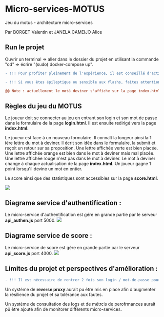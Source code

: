 # Micro-services-MOTUS

Jeu du motus - architecture micro-services

Par BORGET Valentin et JANELA CAMEIJO Alice

## Run le projet
Ouvrir un terminal => aller dans le dossier du projet en utilisant la commande "cd" => écrire "(sudo) docker-compose up".

```diff 
- !!! Pour profiter pleinement de l'expérience, il est conseillé d'activer le son sur son PC.

- !!! Si vous êtes épileptique ou sensible aux flashs, faites attention à la page score. 

@@ Note : actuellement le motà deviner s'affiche sur la page index.html pour permettre de le deviner plus facilement. Mais il est possible d'ajouter **style="display:none"** à la balsie ligne 44 du fichier de code pour réellement jouer au jeu.
```

## Règles du jeu du MOTUS
Le joueur doit se connecter au jeu en entrant son login et son mot de passe dans le formulaire de la page **login.html**. Il est ensuite redirigé vers la page **index.html**.

Le joueur est face à un nouveau formulaire. Il connaît la longeur ainsi la 1 ière lettre du mot à deviner.
Il écrit son idée dans le formulaire, la submit et reçoit un retour sur sa proposition.
Une lettre affichée verte est bien placée. Une lettre affichée orange est bien dans le mot à deviner mais mal placée. Une lettre affichée rouge n'est pas dans le mot à deviner.
Le mot à deviner change à chaque actualisation de la page **index.html**.
Un joueur gagne 1 point lorsqu'il devine un mot en entier.

Le score ainsi que des statistiques sont accessibles sur la page **score.html**. 

[![](https://mermaid.ink/img/pako:eNpVUctuwjAQ_BXLl7oS9MghqpAKAcG5vREOlr0kFok3cjYFhPmgfkd_rE5sVLDk1-zMrHb3yhVq4BkvnWwr9pUXloX1sVNoLShiaFmLjvZsOp37GpWsWY2lsQzOpqPOs6UwVsP5raKmfk3qgcye2Bqhsy8UVX4hRvRRsxgTpKx-GcHl7t97H01LIHZCp30uwOoWjY3_ZJPvntAkckC9s1EXrJN5jKkK1DGGVkJh00oHyWw1Mtbi2yhCd3lCN-Lk0JYJ20QvQ78_TpIJTXtns3sVKTif-e0993ootkRGyDqFDvxWjPdjR4Zz2HzCG3CNNDqM6TqinCpooOBZeGo4yL6mghf2FqiyJ_y8WMUzcj1MeN9qSZAbGQbc8Owg6w5uf18roeU)](https://mermaid.live/edit#pako:eNpVUctuwjAQ_BXLl7oS9MghqpAKAcG5vREOlr0kFok3cjYFhPmgfkd_rE5sVLDk1-zMrHb3yhVq4BkvnWwr9pUXloX1sVNoLShiaFmLjvZsOp37GpWsWY2lsQzOpqPOs6UwVsP5raKmfk3qgcye2Bqhsy8UVX4hRvRRsxgTpKx-GcHl7t97H01LIHZCp30uwOoWjY3_ZJPvntAkckC9s1EXrJN5jKkK1DGGVkJh00oHyWw1Mtbi2yhCd3lCN-Lk0JYJ20QvQ78_TpIJTXtns3sVKTif-e0993ootkRGyDqFDvxWjPdjR4Zz2HzCG3CNNDqM6TqinCpooOBZeGo4yL6mghf2FqiyJ_y8WMUzcj1MeN9qSZAbGQbc8Owg6w5uf18roeU)

## Diagrame service d'authentification :
Le micro-service d'authentification est gére en grande partie par le serveur **api_authen.js** port 5000.
[![](https://mermaid.ink/img/pako:eNp1UctuwjAQ_BVrLzmEOpGqXiwVLqg_wDUSWuwNcePYqR9CFPj3OpQ2lQp7mh2NZ3bXJ5BOEQgI9JHISlpr3HscGsty4aj5e3haLsuMtphiRzYTgnUxjqKqjJNoOheieKnrupoEzutPWnHOfx3md5ORcXtteRcHw8RNM1P_kphgxf0s2ZHstaqKMgXyZXED2zEc2IPo723Ynemfr45ozA5lv5ou8lqU0fVky-KB2U6pmXA2L9MG7gnVmzbEzmeW24PXka79n4IFDOQH1Cpf_TS5N5BtBmpAZKioxWRiA429ZGmOcJujlSCiT7SANCqMP58EokUT6PIFdPWV7w)](https://mermaid.live/edit#pako:eNp1UctuwjAQ_BVrLzmEOpGqXiwVLqg_wDUSWuwNcePYqR9CFPj3OpQ2lQp7mh2NZ3bXJ5BOEQgI9JHISlpr3HscGsty4aj5e3haLsuMtphiRzYTgnUxjqKqjJNoOheieKnrupoEzutPWnHOfx3md5ORcXtteRcHw8RNM1P_kphgxf0s2ZHstaqKMgXyZXED2zEc2IPo723Ynemfr45ozA5lv5ou8lqU0fVky-KB2U6pmXA2L9MG7gnVmzbEzmeW24PXka79n4IFDOQH1Cpf_TS5N5BtBmpAZKioxWRiA429ZGmOcJujlSCiT7SANCqMP58EokUT6PIFdPWV7w)

## Diagrame service de score :
Le micro-service de score est gére en grande partie par le serveur **api_score.js** port 4000.
[![](https://mermaid.ink/img/pako:eNp9kT9PwzAQxb9K5MWtUpJIMFmiLAgJBhiyRkKufUlM_SfYF0HV9rtjEyAdWjzdk9-9--luT4STQBgJ8D6CFXCveOe5aWwWn7ISPosejb5ar3M-qNcgnIfiLWQs6xEHVpbaCa57F5DdVFVVBsA6eUqaBwhBOVuj87yDogN8RDALOgbwdJnTaHmqX56LgF7ZTrW7RfqZRiwngNORCWEj5SlCGwoPXD4oDdnhkOSHVwjf-nxA1LE6A3-d4KPQGy62U8tdWs0tzdFtweb0L_AnaopNy8ku5c2WqXnWM8v_zWRFDHjDlYw32qeUhmAPBhrCYimh5aPGhjT2GK18RFfvrCAM_QgrMg6S4-9JCWu5DnD8AvjoqSc)](https://mermaid.live/edit#pako:eNp9kT9PwzAQxb9K5MWtUpJIMFmiLAgJBhiyRkKufUlM_SfYF0HV9rtjEyAdWjzdk9-9--luT4STQBgJ8D6CFXCveOe5aWwWn7ISPosejb5ar3M-qNcgnIfiLWQs6xEHVpbaCa57F5DdVFVVBsA6eUqaBwhBOVuj87yDogN8RDALOgbwdJnTaHmqX56LgF7ZTrW7RfqZRiwngNORCWEj5SlCGwoPXD4oDdnhkOSHVwjf-nxA1LE6A3-d4KPQGy62U8tdWs0tzdFtweb0L_AnaopNy8ku5c2WqXnWM8v_zWRFDHjDlYw32qeUhmAPBhrCYimh5aPGhjT2GK18RFfvrCAM_QgrMg6S4-9JCWu5DnD8AvjoqSc)

## Limites du projet et perspectives d'amélioration :
```diff 
- !!! Il est nécessaire de rentrer 2 fois son login / mot-de-passe pour accéder au jeu.
```

Un système de **reverse proxy** aurait pu être mis en place afin d'augmenter la résilience du projet et sa tolérance aux fautes.

Un système de consultation des logs et de métrcis de perofrmances aurait pû être ajouté afin de monitorer différents micro-services.
